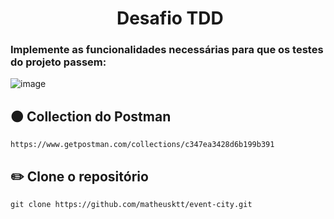 <h1 align = "center">
    <strong>️ Desafio TDD </strong>
</h1>

### Implemente as funcionalidades necessárias para que os testes do projeto passem:
![image](https://user-images.githubusercontent.com/72085387/221377273-858d539c-3623-423e-871e-23578f92a595.png)

## 🟠 Collection do Postman
```
https://www.getpostman.com/collections/c347ea3428d6b199b391
```

## ✏️ Clone o repositório
```
git clone https://github.com/matheusktt/event-city.git
```
